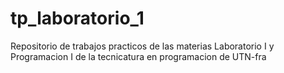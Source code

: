 # tp_laboratorio_1
Repositorio de trabajos practicos de las materias Laboratorio I y Programacion I de la tecnicatura en programacion de UTN-fra
